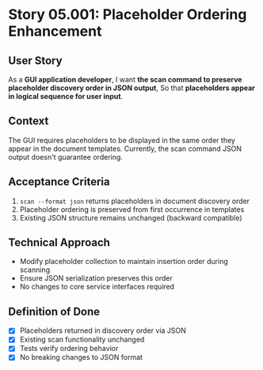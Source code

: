 # Story 05.001: Placeholder Ordering Enhancement

## User Story
As a **GUI application developer**,
I want **the scan command to preserve placeholder discovery order in JSON output**,
So that **placeholders appear in logical sequence for user input**.

## Context
The GUI requires placeholders to be displayed in the same order they appear in the document templates. Currently, the scan command JSON output doesn't guarantee ordering.

## Acceptance Criteria
1. `scan --format json` returns placeholders in document discovery order
2. Placeholder ordering is preserved from first occurrence in templates
3. Existing JSON structure remains unchanged (backward compatible)

## Technical Approach
- Modify placeholder collection to maintain insertion order during scanning
- Ensure JSON serialization preserves this order
- No changes to core service interfaces required

## Definition of Done
- [x] Placeholders returned in discovery order via JSON
- [x] Existing scan functionality unchanged
- [x] Tests verify ordering behavior
- [x] No breaking changes to JSON format